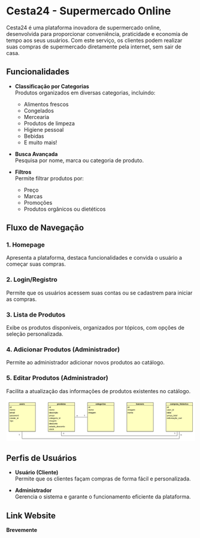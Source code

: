 # Cesta24 - Supermercado Online

Cesta24 é uma plataforma inovadora de supermercado online, desenvolvida para proporcionar conveniência, praticidade e economia de tempo aos seus usuários. Com este serviço, os clientes podem realizar suas compras de supermercado diretamente pela internet, sem sair de casa.

## Funcionalidades

- **Classificação por Categorias**  
  Produtos organizados em diversas categorias, incluindo:
  - Alimentos frescos
  - Congelados
  - Mercearia
  - Produtos de limpeza
  - Higiene pessoal
  - Bebidas
  - E muito mais!

- **Busca Avançada**  
  Pesquisa por nome, marca ou categoria de produto.

- **Filtros**  
  Permite filtrar produtos por:
  - Preço
  - Marcas
  - Promoções
  - Produtos orgânicos ou dietéticos

## Fluxo de Navegação

### 1. Homepage
Apresenta a plataforma, destaca funcionalidades e convida o usuário a começar suas compras.

### 2. Login/Registro
Permite que os usuários acessem suas contas ou se cadastrem para iniciar as compras.

### 3. Lista de Produtos
Exibe os produtos disponíveis, organizados por tópicos, com opções de seleção personalizada.

### 4. Adicionar Produtos (Administrador)
Permite ao administrador adicionar novos produtos ao catálogo.

### 5. Editar Produtos (Administrador)
Facilita a atualização das informações de produtos existentes no catálogo.

![Modelo Entidade-Relacionamento](image.png)

## Perfis de Usuários

- **Usuário (Cliente)**  
  Permite que os clientes façam compras de forma fácil e personalizada.

- **Administrador**  
  Gerencia o sistema e garante o funcionamento eficiente da plataforma.

## Link Website
**Brevemente**